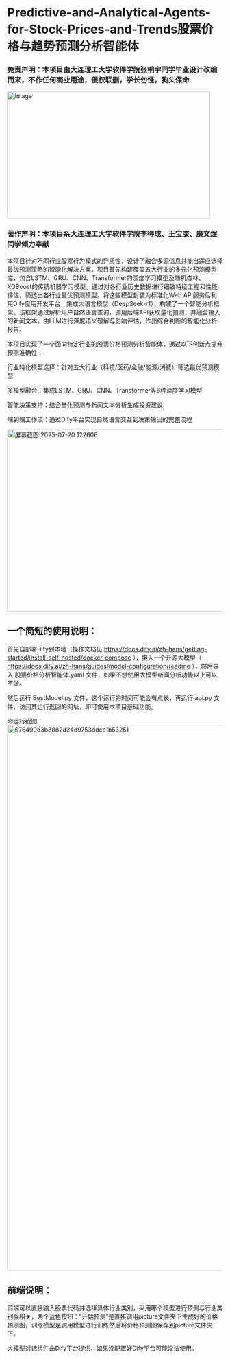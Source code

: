 # Predictive-and-Analytical-Agents-for-Stock-Prices-and-Trends股票价格与趋势预测分析智能体

### 免责声明：本项目由大连理工大学软件学院张桐宇同学毕业设计改编而来，不作任何商业用途，侵权联删，学长勿怪，狗头保命
<img width="474" height="296" alt="image" src="https://github.com/user-attachments/assets/3aee5c39-4902-4643-9bc6-1aeabcf07d79" />

### 著作声明：本项目系大连理工大学软件学院李得成、王宝康、廉文煜同学倾力奉献

本项目针对不同行业股票行为模式的异质性，设计了融合多源信息并能自适应选择最优预测策略的智能化解决方案。项目首先构建覆盖五大行业的多元化预测模型库，包含LSTM、GRU、CNN、Transformer的深度学习模型及随机森林、XGBoost的传统机器学习模型。通过对各行业历史数据进行细致特征工程和性能评估，筛选出各行业最优预测模型。将这些模型封装为标准化Web API服务后利用Dify应用开发平台，集成大语言模型（DeepSeek-r1），构建了一个智能分析框架。该框架通过解析用户自然语言查询，调用后端API获取量化预测，并融合输入的新闻文本，由LLM进行深度语义理解与影响评估，作出综合判断的智能化分析报告。


本项目实现了一个面向特定行业的股票价格预测分析智能体，通过以下创新点提升预测准确性：

行业特化模型选择：针对五大行业（科技/医药/金融/能源/消费）筛选最优预测模型

多模型融合：集成LSTM、GRU、CNN、Transformer等6种深度学习模型

智能决策支持：结合量化预测与新闻文本分析生成投资建议

端到端工作流：通过Dify平台实现自然语言交互到决策输出的完整流程


<img width="789" height="424" alt="屏幕截图 2025-07-20 122606" src="https://github.com/user-attachments/assets/b4034f22-d5a4-4d4e-9b65-c20e9a89be7f" />


## 一个简短的使用说明：
首先自部署Dify到本地（操作文档见 https://docs.dify.ai/zh-hans/getting-started/install-self-hosted/docker-compose ），接入一个开源大模型（ https://docs.dify.ai/zh-hans/guides/model-configuration/readme ），然后导入 股票价格分析智能体.yaml 文件，如果不想使用大模型新闻分析功能以上可以不做。

然后运行 BestModel.py 文件，这个运行的时间可能会有点长，再运行 api.py 文件，访问其运行返回的网址，即可使用本项目基础功能。

附运行截图：
<img width="2556" height="1272" alt="676499d3b8882d24d9753ddce1b53251" src="https://github.com/user-attachments/assets/188cccee-4377-4539-ad45-c7061fc28e5d" />

## 前端说明：
前端可以直接输入股票代码并选择具体行业类别，采用哪个模型进行预测与行业类别强相关，两个蓝色按钮：“开始预测”是直接调用picture文件夹下生成好的价格预测图，训练模型是调用模型进行训练然后将价格预测图保存到picture文件夹下。

大模型对话组件由Dify平台提供，如果没配置好Dify平台可能没法使用。
